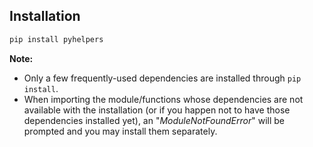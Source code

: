 ## Installation <a name="installation"></a>

```bash
pip install pyhelpers
```

**Note:**

- Only a few frequently-used dependencies are installed through `pip install`. 
- When importing the module/functions whose dependencies are not available with the installation (or if you happen not to have those dependencies installed yet), an "*ModuleNotFoundError*" will be prompted and you may install them separately. 